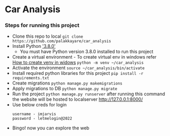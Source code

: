 # Car Analysis

### Steps for running this project
* Clone this repo to local
  `git clone https://github.com/palakkayare/car_analysis`
* Install Python ['3.8.0'](https://www.python.org/downloads/release/python-380/)
  - You must have Python version 3.8.0 installed to run this project
* Create a virtual environment - To create virtual env in windows refer [How to create venv in widows](https://medium.com/co-learning-lounge/create-virtual-environment-python-windows-2021-d947c3a3ca78)
  `python -m venv ~/car_analysis`
* Activate the environment
  `source ~/car_analysis/bin/activate`
* Install required python libraries for this project
  `pip install -r requirements.txt`
* Create migrations
  `python manage.py makemigrations`
* Apply migrations to DB
  `python manage.py migrate`
* Run the project
  `python manage.py runserver` after running this command the website will be hosted to localserver http://127.0.0.1:8000/
* Use below creds for login
  ```
  username - imjarvis
  password - letmelogin@2022
  ```
* Bingo! now you can explore the web